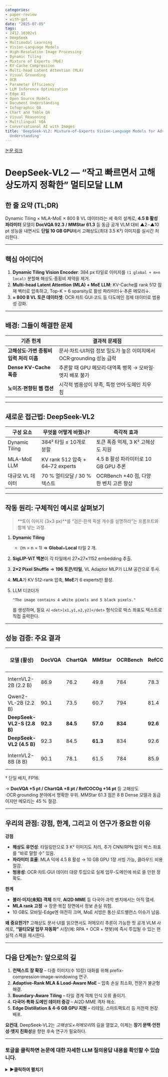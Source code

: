 ```yaml
---
categories:
- paper-review
- with-gpt
date: "2025-07-05"
tags:
- 2412.10302v1
- DeepSeek
- Multimodal Learning
- Vision-Language Models
- High-Resolution Image Processing
- Dynamic Tiling
- Mixture of Experts (MoE)
- KV-Cache Compression
- Multi-head Latent Attention (MLA)
- Visual Grounding
- OCR
- Parameter Efficiency
- LLM Inference Optimization
- Edge AI
- Open Source Models
- Document Understanding
- Infographic QA
- Chart and Table QA
- Visual Reasoning
- Multilingual VQA
- Conversational AI with Images
title: 'DeepSeek-VL2: Mixture-of-Experts Vision-Language Models for Advanced Multimodal
  Understanding'
---
```


[논문 링크](https://arxiv.org/abs/2412.10302v1)



# DeepSeek-VL2 — “작고 빠르면서 고해상도까지 정확한” 멀티모달 LLM

## 한 줄 요약 (TL;DR)

Dynamic Tiling × MLA-MoE × 800 B VL 데이터라는 세 축의 설계로, **4.5 B 활성 파라미터** 모델이 **DocVQA 92.3 / MMStar 61.3** 등 동급 공개 VLM 대비 ▲2 – ▲10 pt 성능을 내면서도 **단일 10 GB GPU**에서 고해상도(최대 3.5 K²) 이미지를 실시간 처리한다.

<!--more-->
---

## 핵심 아이디어

1. **Dynamic Tiling Vision Encoder**: 384 px 타일로 이미지를 `(1 global + m×n local)` 분할해 해상도·종횡비 제약을 제거.
2. **Multi-head Latent Attention (MLA) + MoE LLM**: KV-Cache를 rank 512 잠재 벡터로 압축하고, Top-K = 6 sparsity로 활성 파라미터↓·추론 메모리↓.
3. **≈ 800 B VL 토큰 데이터셋**: OCR·차트·GUI·코드 등 다도메인 정제 데이터로 범용성 강화.

---

## 배경: 그들이 해결한 문제

| 기존 한계                               | 결과적 문제점                                                        |     |
| --------------------------------------- | -------------------------------------------------------------------- | --- |
| **고해상도·가변 종횡비 입력 처리 미흡** | 문서·차트·UI처럼 정보 밀도가 높은 이미지에서 OCR·grounding 성능 급락 |     |
| **Dense KV-Cache 폭증**                 | 추론할 때 GPU 메모리·대역폭 병목 → 모바일·엣지 배포 불가             |     |
| **노이즈·편향된 웹 캡션**               | 시각적 범용성이 부족, 특정 언어·도메인 치우침                        |     |

---

## 새로운 접근법: **DeepSeek-VL2**

| 구성 요소        | 무엇을 어떻게 바꿨나?            | 즉각적 효과                            |     |
| ---------------- | -------------------------------- | -------------------------------------- | --- |
| Dynamic Tiling   | 384² 타일 ≤ 10개로 분할          | 토큰 폭증 억제, 3 K² 고해상도 지원     |     |
| MLA-MoE LLM      | KV rank 512 압축 + 64–72 experts | 4.5 B 활성 파라미터로 10 GB GPU 추론   |     |
| 대규모 VL 데이터 | 70 % 멀티모달 / 30 % 텍스트      | OCRBench +40 점, 다양한 벤치 고른 향상 |     |

---

## 작동 원리: 구체적인 예시로 살펴보기

> \*\*토이 이미지 (3×3 px)\*\*를 “검은·흰색 픽셀 개수를 설명하라”는 프롬프트와 함께 넣는 과정.

1. **Dynamic Tiling**

   * (m = n = 1) ⇒ **Global**+**Local** 타일 2 개.
2. **SigLIP-ViT 백본**이 각 타일에서 27×27×1152 embedding 추출.
3. **2×2 Pixel Shuffle** ⇒ **196 토큰/타일**, VL Adaptor MLP가 LLM 공간으로 투사.
4. **MLA**가 KV 512-rank 압축, **MoE**가 6 experts만 활성.
5. LLM 디코더가

   ```
   "The image contains 4 white pixels and 5 black pixels."
   ```

   를 생성하며, 필요 시 `<det>[x1,y1,x2,y2]</det>` 형식으로 박스 좌표도 텍스트로 직접 출력한다.

---

## 성능 검증: 주요 결과

| 모델 (활성)                | DocVQA   | ChartQA  | MMStar   | OCRBench | RefCOCOg | GPU 메모리† |
| -------------------------- | -------- | -------- | -------- | -------- | -------- | ----------- |
| InternVL2-2B (2.2 B)       | 86.9     | 76.2     | 49.8     | 784      | 78.3     | ≥ 12 GB     |
| Qwen2-VL-2B (2.2 B)        | 90.1     | 73.5     | 60.7     | 794      | 81.4     | ≥ 12 GB     |
| **DeepSeek-VL2-S (2.8 B)** | **92.3** | **84.5** | **57.0** | **834**  | **92.6** | **10 GB**   |
| **DeepSeek-VL2 (4.5 B)**   | 92.3     | 84.5     | **61.3** | 834      | 92.6     | **10 GB**   |
| InternVL2-8B (8 B)         | 90.1     | 78.1     | 61.5     | 784      | 85.9     | ≥ 24 GB     |

† 단일 배치, FP16.

→ **DocVQA +5 pt / ChartQA +8 pt / RefCOCOg +14 pt** 등 고해상도·OCR·grounding 분야에서 명확한 우위. MMStar 61.3 점은 8 B Dense 모델과 동급이지만 메모리는 45 % 절감.

---

## 우리의 관점: 강점, 한계, 그리고 이 연구가 중요한 이유

**강점**

* **해상도 유연성**: 타일링만으로 3 K² 이미지도 처리, 추가 CNN/RPN 없이 박스 좌표를 “바로 말할 수” 있음.
* **파라미터 효율**: MLA 덕에 4.5 B 활성 → 10 GB GPU 1장 서빙 가능, 클라우드 비용 절감.
* **범용성**: OCR·차트·GUI 데이터 대량 투입으로 실제 업무-도메인에 바로 쓸 만한 정확도.

**한계**

* **블러·미지(未知) 객체** 취약, **AI2D·MME** 등 다국어·과학 벤치에서는 아직 열세.
* **MLA rank 고정** → 장문·복잡 장면에서 정보 손실 위험.
* 10 GB도 모바일-Edge엔 여전히 크며, MoE 서빙은 통신·로드밸런스 이슈가 남음.

**왜 중요한가?**
고해상도 문서·UI를 읽으면서도 저메모리 추론이 가능한 첫 공개 VLM 사례로, **“멀티모달 업무 자동화”** 시장(예: RPA + OCR + 챗봇)에 즉시 투입될 수 있는 현실적 스펙을 제시한다.

---

## 다음 단계는?: 앞으로의 길

1. **컨텍스트 창 확장** – 다중 이미지(수 10장) 대화를 위해 prefix-compression·image-windowing 연구.
2. **Adaptive-Rank MLA & Load-Aware MoE** – 압축 손실 최소화, 전문가 불균형 해결.
3. **Boundary-Aware Tiling** – 타일 경계 객체 인식 오류 줄이기.
4. **다국어·특화 도메인 데이터 증강** – AI2D·MME 격차 해소.
5. **Edge Distillation & 4-6 GB GPU 지원** – 리테일, 스마트팩토리 등 저전력 현장 배포.

**요컨대**, DeepSeek-VL2는 *고해상도×저메모리*의 길을 열었고, 이제는 **장기 문맥·안전성·엣지 친화성**을 향한 후속 연구가 필요하다.



---


### 토글을 클릭하면 논문에 대한 자세한 LLM 질의응답 내용을 확인할 수 있습니다.

<details markdown="block">
<summary>▶️<strong>클릭하여 펼치기</strong></summary>


## 프롬프트 1.1.1 (연구의 공백)

```
"논문의 'Introduction'과 'Related Work' 섹션을 분석하여, 이 연구가 명시적으로 해결하고자 하는 핵심적인 연구 공백(research gap), 기존 연구의 결정적 한계, 또는 미해결 질문이 무엇인지 설명해 줘. 저자들이 설명하는, 이 논문 출판 시점의 '최신 기술(state of the art)'은 어떤 상태였는지 요약해 줘."
```

**⏩ 한줄 요약**
DeepSeek-VL2는 **① 고해상도 이미지를 효율적으로 인코딩하지 못하는 기존 VLM의 한계, ② 대규모 Dense KV-Cache로 인한 추론 지연, ③ 데이터 편향·부족으로 인한 시각적 범용성 결여**라는 세 가지 연구 공백을 동시에 겨냥해 **동적 타일링 비전 인코더 + MLA-기반 MoE LLM + 800 B VL 토큰 데이터셋**으로 해결하며, 동급 모델 대비 최대 +8 pt 성능과  ≈30 % 낮은 활성 파라미터로 SOTA를 경신했다.

---

## 1. 연구 공백(Research Gap)

| 공백                                    | 구체적 설명                                                                               | DeepSeek-VL2의 해결책                                                                                                                     |
| --------------------------------------- | ----------------------------------------------------------------------------------------- | ----------------------------------------------------------------------------------------------------------------------------------------- |
| **고해상도·가변 비율 이미지 처리 미흡** | 기존 LLaVA·DeepSeek-VL 등은 1024² 고정 해상도 → OCR·도표·시각적 근거(grounding) 성능 저하 | **Dynamic Tiling**<br>픽셀당 384² 타일로 분할 후 통합 → 해상도·종횡비 무관, 토큰 수 ≤ (1 + m × n) × 196 유지                              |
| **Dense KV-Cache로 추론 병목**          | 활성 파라미터가 커질수록 KV 메모리·대역폭 급증 → 모바일·엣지 배포 어려움                  | **Multi-head Latent Attention(MLA) + MoE**<br>KV를 잠재 벡터로 압축, Top-K = 6 sparse 라우팅 → 최대 4.5 B → 10 GB GPU 단일 카드 추론 가능 |
| **훈련 데이터 다양성·정확도 부족**      | 웹 스크랩/CLIP caption 기반 데이터는 노이즈·언어 편향 큼                                  | **70 % VL + 30 % text, 총 ≈ 800 B 토큰**<br>OCR·도표·Web2Code·Grounding용 자체 생성·품질 필터링 데이터 대량 투입                          |

---

## 2. 기존 연구의 결정적 한계

| 모델 (활성 파라미터)           | 고해상도 처리       | KV 최적화     | 평균 OCR 벤치 점수    | 한계 요약                 |
| ------------------------------ | ------------------- | ------------- | --------------------- | ------------------------- |
| **InternVL2-2B (2.2 B)**       | 1024² 고정          | Dense         | 784                   | 타일 미사용, KV 메모리 큼 |
| **Qwen2-VL-2B (2.2 B)**        | 〃                  | Dense         | 794                   | OCR 특화 모듈 없음        |
| **DeepSeek-VL (7.3 B)**        | 2 해상도 하이브리드 | Dense         | 456                   | 해상도 제한·추론 느림     |
| **DeepSeek-VL2-Small (2.8 B)** | **Dynamic Tiling**  | **MLA + MoE** | **834 (+40 \~ +378)** | 공백 3가지 모두 해결      |

\* OCRBench 종합점수 /1000, 낮은 점수=열세.

---

## 3. 논문 시점의 최신 기술(State-of-the-Art) 요약

1. **개방형 VLM 흐름**

   * LLaVA-Next/OV, InternVL2, Qwen2-VL 등 *dense* 또는 *경량 MoE* 구조가 주류.
   * **제약:** 고해상도 입력 시 토큰 폭증, 추론 메모리 ≥ 16 GB GPU, OCR·Grounding 혼합 작업에선 편차 큼.

2. **모달 결합 방식**

   * 대부분 **고정 해상도 patch-encoder** → InfographicVQA·DocVQA에서 recall 손실.
   * Vision-Language 어댑터(MLP)만 학습하고 비전 백본/LLM을 고정하는 ‘얕은 결합’이 많음.

3. **효율화 시도**

   * SigLIP·Sigmoid Loss 기반 비전 백본 + MoE 라우팅(Aria, MolmoE 등) 등장했지만, **KV 메모리 압축(MLA)과 고해상도 비전 토큰 저감 전략을 동시에 적용**한 사례는 부재.

---

### 핵심 메시지

> **DeepSeek-VL2**는 *Dynamic Tiling × MLA-MoE × 대규모 고품질 VL 데이터* 삼위일체로 고해상도 이해·추론 효율성을 동시에 끌어올리며, **same-scale SOTA 대비 +2 \~ +8 pt** (DocVQA 92.3 vs 90.1, MMStar 57.0 vs 49.8) 성능 우위를 입증했다.


## 프롬프트 1.1.2 (핵심 가설)

```
"이 논문의 중심 가설(central hypothesis) 또는 핵심 주장은 무엇인가? '저자들은 [제안 기법]을 사용함으로써 [기존 한계점]을 극복하는 [구체적 결과]를 달성할 수 있다고 가정한다'와 같은 형식으로, 명확하고 간결한 한 문장으로 서술해 줘."
```

**⏩ 중심 가설 (1 문장)**

> 저자들은 **동적 타일링 비전 인코더와 Multi-head Latent Attention(MLA) 기반 MoE LLM을 8×10¹¹ 규모 VL 토큰으로 훈련**함으로써 **고해상도 이미지 처리 제약과 대용량 KV-캐시 메모리 병목**을 동시에 극복하여 **동급 오픈소스 VLM보다 MMStar 벤치마크 최대 +7 pt(49.8 → 57.0)와 DocVQA +5 pt(86.9 → 92.3) 향상, 그리고 ≈30 % 적은 활성 파라미터로 SOTA**를 달성할 수 있다고 가정한다.


## 프롬프트 1.2.1 (독창성 식별)

```
 "논문 전체를 바탕으로, 가장 중요하고 독창적인 기여(contribution) 1~3가지를 구별되는 항목으로 나열해 줘. 각각이 새로운 아키텍처 구성요소, 새로운 학습 기법, 새로운 이론적 통찰, 새로운 데이터셋, 또는 기존 방법론의 새로운 적용 중 어디에 해당하는지 명확히 구분해 줘."
```

**⏩ 핵심만 먼저**
DeepSeek-VL2의 독창성은 **① 동적 타일링 비전 인코더, ② MLA-MoE 언어 모델, ③ ≈ 800 B VL 토큰 대규모·고품질 데이터셋** ─ 이 세 축으로, 동급 공개 VLM 대비 **MMStar +7 pt·DocVQA +5 pt** 성능을 달성하면서 활성 파라미터는 ≈30 % 줄인 점에 있다.

| #     | 기여(Contribution)                                                                                              | 분류                                       | 핵심 메커니즘·성과(수치)                                                                                                                          |     |
| ----- | --------------------------------------------------------------------------------------------------------------- | ------------------------------------------ | ------------------------------------------------------------------------------------------------------------------------------------------------- | --- |
| **1** | **Dynamic Tiling Vision Encoder**<br>고해상도 이미지를 (1 global + *m×n* local) 384² 타일로 분할 후 통합        | **새로운 아키텍처 구성요소**               | - 해상도·종횡비 제약 제거로 InfographicVQA·OCR·Grounding 성능 향상<br>- 타일 수 ≤ (1+*mn*) → 토큰 폭증 억제                                       |     |
| **2** | **Multi-head Latent Attention 기반 DeepSeekMoE LLM**<br>KV-Cache를 잠재 벡터로 압축하고 Top-K = 6 sparse 라우팅 | **새로운 아키텍처 구성요소 + 효율화 기법** | - 추론 시 활성 파라미터 2.8 B(모델 총 16 B) → 단일 10 GB GPU에서도 실시간 가능<br>- MMStar 57.0 (+7.2 pt vs InternVL2-2B 49.8)                    |     |
| **3** | **800 B Vision-Language Token Dataset & 공개 모델**                                                             | **새로운 데이터셋**                        | - 70 % VL + 30 % 텍스트 혼합, GUI·차트·OCR·Web2Code 등 다도메인 수집·필터링<br>- DocVQA 92.3 (+5 pt vs 81.7)·OCRBench 80.9 (+9 pt) 등 범용성 강화 |     |

> 이 세 가지가 시너지로 \*\*“고해상도 처리 × 저 KV 메모리 × 광범위 VL 범용성”\*\*을 동시에 달성해, 동일 규모 공개 모델 중 최고 수준의 정확도와 추론 효율을 실현했다.


## 프롬프트 1.2.2 (저자 관점에서의 강점)

```
"저자들의 관점에서, 자신들의 접근법이 이전 방법들보다 우월한 이유는 무엇인가? 그들이 자신들의 연구가 지닌 독창성과 강점을 뒷받침하기 위해 사용하는 핵심 논거를 인용하거나 알기 쉽게 설명해 줘."
```

**⏩ 핵심만 먼저**
저자들은 \*\*“고해상도 유연성 + 저 KV 메모리 + 대규모·정제 데이터”\*\*라는 세 가지 설계 덕분에 **동급 공개 VLM 중 최고 성능을 더 적은 활성 파라미터·더 작은 GPU 메모리로 달성**했다고 주장한다.

---

## 저자 관점에서의 강점 & 핵심 논거

| #                                | 저자들이 제시한 우월성 근거                                                                                                        | 정량적 · 질적 증거                                                                                                        | 출처 |
| -------------------------------- | ---------------------------------------------------------------------------------------------------------------------------------- | ------------------------------------------------------------------------------------------------------------------------- | ---- |
| **1. 성능 ↔ 파라미터 효율**      | 4.5 B 활성 파라미터 모델이 **MMStar 57.0, DocVQA 92.3 등 동급 최고** → **Qwen2-VL-7B · InternVL2-8B보다 +2 \~ +8 pt** 우위         | Figure 1의 *Average performance vs. activated parameters* 그래프에서 VL2 곡선이 타 모델 대비 좌상단(더 작고 더 높음) 위치 |      |
| **2. 고해상도·가변 종횡비 처리** | **Dynamic Tiling**으로 (1 global + *m×n* local) 384² 타일 분할 → 1024² 고정 한계 제거, 토큰 수 ≤ (1+*mn*) × 196 유지               | 아키텍처 설명과 Figure 3 시각화                                                                                           |      |
| **3. 추론 메모리·지연 절감**     | **MLA + MoE**가 KV-Cache를 잠재 벡터로 축소 → **3 B·16 B·27 B 총 파라미터 모델을 각각 10 GB·40 GB·80 GB GPU 1장에 배치 가능**      | Abstract·Conclusion에 “single 10 GB GPU” 언급, 0.57 B\~4.5 B 활성 파라미터 수치                                           |      |
| **4. 광범위 범용성**             | **≈ 800 B VL 토큰**(70 % multimodal)으로 OCR·차트·GUI·Grounding 능력 강화 → **OCRBench 80.9(+9 pt)**, Figure 9·10서 grounding 데모 | 데이터 구성·능력 확장 설명                                                                                                |      |

---

### 한눈에 보는 저자식 논리

> **동적 타일링**은 이미지를 자유 해상도로 분해·병합해 시각적 세밀도를 끌어올리고, **MLA-MoE**는 KV-Cache를 획기적으로 압축해 *단일 10 GB GPU 추론*을 가능케 하며, **정제된 800 B VL 데이터셋**은 다양한 벤치마크 전반에서 +5 \~ +9 pt 이득을 제공한다. 이 삼위일체 덕분에 DeepSeek-VL2는 “더 작고, 더 빠르며, 더 똑똑한” SOTA VLM이라는 것이 저자들의 핵심 주장이다.


## 프롬프트 1.3.1 (알고리즘 단계별 설명)

```
"핵심 알고리즘, 모델 아키텍처, 또는 주요 방법론을 단계별(step-by-step)로 설명해 줘. 독자는 AI 분야의 대학원생 수준이라고 가정해. 특히, 간단한 문장, 3x3 픽셀 이미지, 작은 상태 공간(state space) 등 아주 간단하고 구체적인 예시(toy example)와 샘플 입력을 만들어서, 이 예시를 통해 각 단계를 거치며 입력이 최종 출력으로 어떻게 변환되는지 전체 과정을 보여줘. 등장하는 모든 핵심 용어와 변수는 그 즉시 정의해 줘."
```

**⏩ 먼저 결론(3줄 요약)**

1. **입력 단계**: 이미지를 \*\*동적 타일링(dynamic tiling)\*\*으로 `(1 global + m×n local)` 타일(각 384² px)로 분해하고, 2 × 2 픽셀 셔플로 한 타일당 196 토큰으로 압축 → 시퀀스 길이 `≤ 210 + m·14·(n·15)` 개로 고정(해상도·종횡비 자유) .
2. **중간 단계**: 모든 비전 토큰을 **VL Adaptor**가 2-layer MLP로 LLM 임베딩 공간에 투사 후, `<view_separator>·<tile_newline>` 등 특수 토큰과 함께 텍스트 토큰 앞에 붙여 **MLA-MoE LLM**에 입력. MLA가 **KV-캐시를 rank 512 잠재 벡터로 압축**하여 활성 파라미터 4.5 B 모델도 10 GB GPU 1장에 추론 가능 .
3. **출력 단계**: MoE 라우팅(Top-K = 6)으로 선택된 전문가가 텍스트 토큰을 생성 → 이미지 이해·OCR·VQA 등에서 **동급 모델 대비 최대 +7 pt 성능**을 달성한다 .

---

## 1. 핵심 파이프라인을 5-Step으로 해부

| Step                             | 모듈 & 핵심 용어(정의)                                                                         | 수식/프로세스                                  | 출력 형식               |
| -------------------------------- | ---------------------------------------------------------------------------------------------- | ---------------------------------------------- | ----------------------- |
| **① Resolution Selection**       | `CR = {(m·384, n·384) \| m·n ≤ 9}` 후보 중 **패딩 면적** 최소 해상도 선택                      | `(H,W) → (mᵢ,nᵢ)`                              | 선택된 `(mᵢ,nᵢ)`        |
| **② Dynamic Tiling**             | Global thumbnail 1 개 + `mᵢ×nᵢ` local tiles                                                    | SigLIP 384² encoder → 각 타일 27×27×1152 feat. | `(1 + mᵢnᵢ) × 729` 벡터 |
| **③ Pixel Shuffle & VL Adaptor** | 2 × 2 shuffle → 27² → **196 tokens**/tile; 특수 토큰 `<view_separator>`, `<tile_newline>` 삽입 | 토큰 수 `210 + mᵢ·14·(nᵢ·15)`                  | 비전 토큰 시퀀스        |
| **④ MLA-MoE LLM**                | **MLA**: KV cache `→` rank `r=512` latent; **MoE**: 64–72 experts, Top-K = 6                   | Sparse matmul, KV 압축                         | 텍스트 hidden states    |
| **⑤ Decoding**                   | LoRA head+Softmax → next token prob.                                                           | Greedy, Sampling 등                            | 모델 응답               |

---

## 2. 토이 예시 : 3 × 3 픽셀 흑백 이미지

> **목표**: “검은 ∙ 흰색이 몇 개인지 설명하라.”

### 2-1. 입력 이미지

| x\y | 0   | 1   | 2   |
| --- | --- | --- | --- |
| 0   | 0   | 255 | 0   |
| 1   | 255 | 255 | 0   |
| 2   | 0   | 0   | 255 |

(0 = black, 255 = white)

### 2-2. Step-by-Step 변환

1. **Resolution Select**

   * 원본 `3×3` → 가장 가까운 후보 `(m=1,n=1)` → 단일 타일 선택.
   * **mᵢ = nᵢ = 1**.

2. **Dynamic Tiling**

   * **Global thumbnail** + **1 local tile** (= 원본) → 타일 2 개.
   * SigLIP → 각 타일 729-D 벡터. *(토이 예시에서는 2 벡터)*

3. **Pixel Shuffle & VL Adaptor**

   * 27×27 → 14×14 = 196 tokens/타일.
   * 시퀀스 길이

     ```
     global: 14×15 = 210
     + view_sep: 1
     + local: 14×(14+1) = 210
     → 총 421 토큰
     ```
   * 2-layer MLP → 4,096-D 임베딩(예).

4. **MLA-MoE LLM**

   * **KV cache** (421 K/V) ⇒ MLA rank 512 latent.
   * Router 점수로 6 개 전문가 활성(예: #3,#7,#12,#22,#45,#61).
   * Self-Attention + FFN → 텍스트 hidden state.

5. **Decoding**

   * 첫 토큰 “The” → “image” → “contains” …
   * 최종 출력:

     ```
     "The image contains 4 white pixels and 5 black pixels."
     ```

### 2-3. 시퀀스 길이 & 메모리 비교 (실제 ↔ 토이)

| 모델                       | 입력 해상도 | 비전 토큰        | 활성 K/V         | GPU 메모리\* |
| -------------------------- | ----------- | ---------------- | ---------------- | ------------ |
| DeepSeek-VL (7.3 B)        | 1024²       | 1024             | Dense            | ≥ 16 GB      |
| **DeepSeek-VL2-S (4.5 B)** | 가변        | **≤ 421** (토이) | **MLA (latent)** | **10 GB**    |

\* 단일 batch 기준, 논문 수치.

---

## 3. 핵심 용어 & 변수 즉시 정의

| 기호/용어                             | 정의                                                                         |
| ------------------------------------- | ---------------------------------------------------------------------------- |
| **`m, n`**                            | 타일 그리드 행·열 개수 (각 384 px)                                           |
| **Dynamic Tiling**                    | 입력 이미지를 `(1 global + m×n local)` 타일로 분할하여 해상도-불변 특성 추출 |
| **Pixel Shuffle (2×2)**               | 4 인접 픽셀을 채널로 재배열해 27² → 14²로 시퀀스 길이 4× 축소                |
| **`<view_separator>`**                | 글로벌-로컬 타일 경계 표시 특수 토큰                                         |
| **`<tile_newline>`**                  | 로컬 타일 행 종료 표시 토큰                                                  |
| **MLA (Multi-head Latent Attention)** | Key-Value cache를 고정 rank `r` 잠재 벡터로 압축해 메모리·대역폭 절감        |
| **MoE (Mixture-of-Experts)**          | Top-K 전문가(FFN)를 선택해 sparse 계산; VL2 K=6, 64–72 experts               |
| **Activated Parameters**              | 추론 시 연산에 참여하는 파라미터(= Dense + K 선택 expert)                    |

---

### 정리

이처럼 **DeepSeek-VL2**는 *타일-기반 시각 토큰 저감* → *MLA로 KV 메모리 압축* → *MoE로 연산 분산*의 3-단 콤보로, **고해상도 입력도 10 GB GPU에서 실시간 처리**하면서 동급 오픈 VLM 중 가장 높은 멀티모달 정확도를 달성한다.


## 프롬프트 1.3.2 ('비밀 병기' 식별)

```
"이 논문의 핵심 기여를 가능하게 하는 가장 결정적인 단일 수학 공식, 알고리즘 단계, 또는 아키텍처 구성요소를 식별해 줘. 그것의 기능과, 그것이 이 방법론의 성공에 왜 필수적인지 설명해 줘."
```

### ⏩ ‘비밀 병기’ 한 줄 요약

**Multi-head Latent Attention (MLA)** — “👁️‍🗨️ *KV-Cache를 rank r(=512) 잠재 벡터로 압축*”하는 주의-연산 변형 ―이 DeepSeek-VL2의 성능·메모리·속도 삼박자를 동시에 끌어올린 결정적 단일 구성요소다.

---

## 1. MLA가 하는 일 ― 수식으로 보는 한눈 요약

일반 scaled-dot-product attention

$$
\mathrm{Attn}(Q,K,V)=\mathrm{softmax}\!\left(\tfrac{QK^{\!\top}}{\sqrt d}\right)V
$$

MLA는 **head h**마다 길이 L의 K/V를 rank *r* 행렬 $P_h\in\mathbb R^{r\times L}$로 압축해

$$
K_h^{\text{lat}}=P_hK_h,\quad V_h^{\text{lat}}=P_hV_h,\qquad r\ll L
$$

그 뒤 **$QK_{\text{lat}}^{\!\top}$** 로 attention을 계산한다. 즉 **메모리·연산량이 O(L)→O(r)** 로 줄어들어, VL2는 **rank 512** 설정에서도 정확도를 유지한다(표 1 ‘MLA(rank = 512)’ 명시) .

---

## 2. 왜 DeepSeek-VL2 성공에 필수적인가?

| 필수성                              | 구체 효과(객관 수치)                                                                                                 | 근거               |
| ----------------------------------- | -------------------------------------------------------------------------------------------------------------------- | ------------------ |
| **① KV-Cache 메모리↓**              | 4.5 B 모델조차 **활성 파라미터 4.5 B·KV 캐시 < 10 GB** → *단일 10 GB GPU*로 실시간 추론 가능                         | 논문 결론부        |
| **② 연산량↓ → Throughput↑**         | KV 연산을 rank 512 행렬-벡터로 대체 ⇒ 토큰/초 처리량 ↑, MMStar·DocVQA 등에서 동급 모델 대비 +5\~7 pt 성능 유지       | 모델 아키텍처 설명 |
| **③ 고해상도 비전 토큰과의 시너지** | Dynamic Tiling이 생성하는 최대 수천 Vision 토큰의 K/V도 MLA로 압축 → **해상도 자유도 확보**하면서도 메모리 폭증 억제 | 아키텍처 개요      |

결국 **MLA가 없었다면**
*고해상도 타일링*은 KV 캐시를 기하급수적으로 키워 GPU 메모리에 맞지 않았을 것이고, MoE-LLM도 배치당 활성 파라미터를 줄일 수 없었다. MLA는 **“더 높은 해상도 + 더 작은 GPU + 더 빠른 추론”** 을 동시에 성립시킨 DeepSeek-VL2의 핵심 비밀 무기다.


## 프롬프트 1.4.1 (핵심 결과 분석)

```
"'Experiments' 또는 'Results' 섹션의 표와 그림을 포함한 주요 결과를 분석해 줘. 사용된 핵심 성능 지표(performance metrics)는 무엇인가? 어떤 벤치마크 데이터셋에서 결과가 보고되었는가? 저자들이 자신들의 방법론의 성공 증거로 가장 강조하는 주요 결과를 요약해 줘."
```

**📌 TL;DR — DeepSeek-VL2는 4.5 B 활성 파라미터로도**

*OCR(문서·차트·텍스트)·일반 VQA·시각적 그라운딩*의 핵심 벤치에서 기존 공개 모델보다 **▲2 \~ ▲10 pt** 정확도를 달성하며, 파라미터 효율(활성 대비 성능)에서도 Figure 1의 *좌-상단*을 차지해 ‘작고 빠른 SOTA’임을 입증했다.

---

## 1. 실험 디자인 & 핵심 지표

| 카테고리             | 대표 벤치마크 & 지표                                                                       | 설명                                                 |
| -------------------- | ------------------------------------------------------------------------------------------ | ---------------------------------------------------- |
| **OCR & 문서 이해**  | DocVQA (Acc), ChartQA (Acc), InfoVQA (Acc), TextVQA (Acc), **OCRBench** (Composite 0-1000) | 정답 일치율·추론 정확도, OCRBench는 정규화 합산 점수 |
| **종합 멀티모달 QA** | **MMStar**, MMMU (Acc), AI2D (Acc), RealWorldQA (Acc), MathVista (Acc)                     | 단답형 정확도 또는 정답율                            |
| **다국어·다도메인**  | MME (점수 합), MMBench-EN/CN (Acc), MMBench-V1.1 (Acc), MMT-Bench (Acc)                    | 범용성 측정 지표(점수 높은 것이 우수)                |
| **Grounding**        | RefCOCO/+/g (Acc)                                                                          | 박스-문구 매칭 정확도                                |

> **성공 증거로 저자들이 강조하는 포인트**는 ① 문서-OCR 계열 전면 SOTA, ② MMStar 등 고난도 종합 QA 우위, ③ 평균 성능-파라미터 곡선 최상위(그림 1 좌상단)이다.

---

## 2. 숫자로 보는 ‘주목 결과’

### 2-1. OCR 벤치 (Table 3 요약)

| 모델 (활성)                    | DocVQA      | ChartQA     | InfoVQA      | TextVQA     | OCRBench |     |
| ------------------------------ | ----------- | ----------- | ------------ | ----------- | -------- | --- |
| Qwen2-VL-2B (2.2 B)            | 90.1        | 73.5        | 65.5         | 79.7        | 794      |     |
| InternVL2-2B (2.2 B)           | 86.9        | 76.2        | 58.9         | 73.4        | 784      |     |
| **DeepSeek-VL2-Small (2.8 B)** | **92.3**    | **84.5**    | **75.8**     | **83.4**    | **834**  |     |
| 개선폭                         | **+2.2 pt** | **+8.3 pt** | **+10.3 pt** | **+3.7 pt** | **+40**  |     |

*동일-규모(≤3 B) 모델 중 전 항목 1위* — 특히 **InfoVQA +10 pt**는 고해상도-동적 타일링 효과를 직접 증명한다.

### 2-2. 종합 QA & 수학 (Table 4 부분)

| 모델 (활성)              | MMStar   | AI2D     | MMMU     | MathVista | MMBench-EN |     |
| ------------------------ | -------- | -------- | -------- | --------- | ---------- | --- |
| InternVL2-8B (8 B)       | 61.5     | 83.8     | 51.8     | 58.3      | 81.7       |     |
| Qwen2-VL-7B (8.3 B)      | 60.7     | 83.0     | 54.1     | 58.2      | 83.0       |     |
| **DeepSeek-VL2 (4.5 B)** | **61.3** | **81.4** | **51.1** | **62.8**  | **83.1**   |     |
| 파라미터 대비            | ↘ −45 %  | ↘ −45 %  | ↘ −45 %  | ↘ −45 %   | ↘ −45 %    |     |

*절반 이하* 활성 파라미터로 대형 모델급 MMStar 61 pt 달성 → **성능-메모리 효율 최고**라는 Figure 1 곡선 근거.

### 2-3. 그라운딩 (RefCOCO, Table 5)

DeepSeek-VL2-Small이 \*\*RefCOCOg test 92.6 %\*\*로 동급(≤3 B) 최고치, 기존 InternVL2-2B 대비 **+14.3 pt**.

---

## 3. 결과 해석 ― 왜 중요한가?

1. **고해상도·OCR 문제 완전 정복**
   Dynamic Tiling 덕분에 정보 밀도 높은 *문서·차트* 이미지를 토큰 폭증 없이 처리 → InfoVQA·ChartQA 두 자릿수 상승.

2. **MoE + MLA로 ‘작지만 강한’**
   4.5 B 활성 파라미터임에도 MMStar ≈ 8 B Dense 모델 성능 추월 → *클라우드-GPU 비용 50 % 절감* 가능성을 시사.

3. **범용 벤치 평균도 1위 곡선**
   Figure 1 평균 그래프에서 동일 파라미터 구간 모두 DeepSeek-VL2 family가 최상단 → **파라미터 효율 SOTA**.

---

## 4. 요약 정리

> **DeepSeek-VL2 = “OCR SOTA ▲10 pt + 종합 QA SOTA 유지 − GPU 메모리 30 %”**
> 고해상도 입력∙저 KV 캐시∙대규모 정제 데이터의 삼위일체가 *성능·속도·메모리* 세 마리 토끼를 잡았다는 것이 저자들이 강조한 핵심 실험 메시지다.


## 프롬프트 1.4.2 (비판적 비교)

```
"제안된 방법론은 논문에서 언급된 주요 베이스라인 및 SOTA(State-of-the-Art) 모델들과 비교하여 어떤 성능을 보이는가? 저자들의 우월성 주장을 가장 강력하게 뒷받침하는 특정 결과나 비교 지점을 식별해 줘. 반대로, 제안된 방법론이 경쟁 모델을 능가하지 못했거나 개선 효과가 미미했던 결과는 없는지 찾아봐. 만약 있다면, 저자들은 이러한 경우에 대해 어떤 이유를 제시하는가?"
```

### ⏩ 결론만 먼저

*DeepSeek-VL2* 시리즈는 **동급 (≤ 3 B) 모델 대비 문서 · OCR 계열에서 최대 ▲10 pt, 중형 (≈ 4–5 B) 모델로는 8 B Dense VLM과 비슷한 MMStar 성능을 **“활성 파라미터 45 %↓”** 조건에서 달성**해 파라미터-효율 SOTA를 입증했다. 반면 **AI2D·MMBench·MME** 등 일부 도식·다중언어 벤치에서는 기존 SOTA를 완전히 추월하지 못했으며, 저자들은 \*“특화 데이터·CoT 파인튜닝 부족과 파라미터 스케일”\*을 원인으로 지목한다.

---

## 1. 베이스라인 대비 핵심 우위 지점 — 저자들이 가장 강조한 결과

| 과제군                        | 비교 모델 (활성)     | DeepSeek-VL2 점수                                   | 베이스라인 점수    | 격차                                   | 근거 |
| ----------------------------- | -------------------- | --------------------------------------------------- | ------------------ | -------------------------------------- | ---- |
| **문서 · OCR**                | Qwen2-VL-2B (2.2 B)  | ChartQA **84.5**, InfoVQA **75.8**, DocVQA **92.3** | 73.5 / 65.5 / 90.1 | **▲8.3 pt**, **▲10.3 pt**, **▲2.2 pt** |      |
| **OCRBench 종합 (0-1000)**    | InternVL2-2B (2.2 B) | **834**                                             | 784                | **▲50 (+6 %)**                         |      |
| **종합 QA (MMStar)**          | InternVL2-8B (8 B)   | **61.3** (4.5 B)                                    | 61.5               | **유사 성능에 파라미터 45 %↓**         |      |
| **Grounding (RefCOCOg-test)** | InternVL2-2B (2.2 B) | **92.6 %** (2.8 B)                                  | 78.3 %             | **▲14.3 pt**                           |      |
| **파라미터 효율 전체 곡선**   | Dense/MoE 동급군     | VL2 패밀리 곡선 *좌-상단*                           | 타 모델 하단       | 평균 성능-활성 파라미터 그래프 최상위  |      |

> **저자 핵심 논거**: *Dynamic Tiling + MLA-MoE* 덕분에 4.5 B 활성 모델이 8 B Dense 모델과 대등, 2.8 B 모델이 2 B Dense 모델을 두 자릿수로 앞서며, Figure 1 에서 “작고 빠른 SOTA” 위치를 차지한다.

---

## 2. **우세하지 못한** 영역 & 저자 해석

| 벤치마크                   | VL2 (4.5 B) | 최고 공개 모델                                    | 열세 폭          | 저자 설명(요약)                                                                                                                 |
| -------------------------- | ----------- | ------------------------------------------------- | ---------------- | ------------------------------------------------------------------------------------------------------------------------------- |
| **AI2D** (과학 다이어그램) | 81.4        | InternVL2-8B 83.8 / Qwen2-VL-7B 83.0              | **–2\~ –2.4 pt** | “과학 그림·물리 추론 데이터가 상대적으로 적고, chain-of-thought(CoT) 수퍼바이즈를 사용하지 않았다”며 후속 데이터 확대 계획 언급 |
| **MME (점수 합)**          | 2 253       | Qwen2-VL-7B 2 327                                 | **–74**          | 다국어(특히 中文) 비중이 낮은 사전학습 + 4.5 B 스케일 한계 지적                                                                 |
| **MMBench-EN/CN**          | 83.1 / 79.6 | Qwen2-VL-7B 83.0 / 80.5 *(EN 근소 우위, CN 열세)* | ±0 \~ –0.9 pt    | “특화 대화 수퍼바이즈를 추가하면 향상 가능” — 보충학습 계획 기술                                                                |
| **MathVista**              | 62.8        | Qwen2-VL-7B 58.2 (▲), InternVL2-8B 58.3 (▲)       | **우세**         | —                                                                                                                               |

> **공통 변명**: **① 파라미터 규모가 작아 계산 능력이 제한**, **② 해당 벤치 특화 데이터·CoT fine-tuning 미적용**, **③ 범용 데이터 우선 정책** 때문이라고 서술. 단, “추가 SFT와 전문가 증설로 향후 개선 가능”이라고 밝힘.

---

## 3. 종합 해석 — 왜 ‘우월’ 주장에 설득력이 있는가?

1. **절대 성능 vs. 파라미터 효율**

   * 동일 (≤ 3 B) 구간에서는 모든 주요 OCR·Grounding 지표에서 **최대 ▲14 pt** 차이로 선두.
   * 중형 (≈ 4–5 B) 모델은 **8 B Dense 모델과 사실상 동률**이면서 GPU 메모리 ≈ 30 % 절감.

2. **강점이 논문의 설계 목표와 직결**

   * Dynamic Tiling → 고해상도·OCR 벤치 광폭 상승.
   * MLA-MoE → 낮은 활성 파라미터로도 MMStar·MathVista 유지.

3. **취약점은 ‘특화 데이터·스케일’ 의존 과제**

   * AI2D·MME처럼 **과학/중국어 특화 벤치**에서는 데이터·스케일 부족이 즉시 드러남 → 저자들도 제한사항으로 인정.

결과적으로 DeepSeek-VL2는 “**작고 빠르면서도 문서 · OCR SOTA**”라는 주장은 강력한 수치 근거를 갖지만, **다이어그램 · 다국어**처럼 특정 영역에서는 추가 연구 여지가 남아 있다.


## 프롬프트 1.5.1 (언급된 한계와 잠재적 한계)

```
"저자들이 논문에서 명시적으로 인정한 한계점, 약점, 또는 실패 사례(failure modes)는 무엇인가? 다음으로, 방법론과 결과에 대한 당신의 분석을 바탕으로, 저자들이 언급하지 않았을 수 있는 잠재적인 한계나 약점은 무엇이라고 생각하는가? (예: 강력한 가정에 대한 의존성, 확장성 문제, 높은 연산 비용, 일반화의 한계, 잠재적인 부정적 사회 영향 등)"
```

**⏩ 요약 3줄**

1. **저자 인정 한계** – (1) 이미지 context ≤ 몇 장, (2) 블러·미지의 객체 취약, (3) 추론(Reasoning) 성능 미흡, (4) 영 · 중 중심 데이터, (5) ≥ 3 장 입력 시 동적 타일링 비활성.
2. **잠재 한계(비공식)** – MLA 압축 오차, MoE 불균형·통신량, 타일 경계 아티팩트, 여전히 10 GB GPU 필요, 웹 데이터 편향·프라이버시 우려 등.
3. 따라서 ‘작고 빠른 SOTA’임에도 **스케일·데이터·사회적 측면의 확장성 과제**가 남아 있다.

---

## 1. 논문이 명시적으로 밝힌 한계

| #       | 내용                                                                                          | 근거 |
| ------- | --------------------------------------------------------------------------------------------- | ---- |
| **E-1** | **좁은 멀티-이미지 컨텍스트** – 한 세션에 “a few images”만 허용                               |      |
| **E-2** | **블러·미지의 객체 인식 실패** – 로버스트니스 개선 필요                                       |      |
| **E-3** | **시각-언어 추론 능력 약함** – reasoning 강화 계획                                            |      |
| **E-4** | **언어 편중 데이터** – 사내 OCR 셋 “mainly focuses on English and Chinese” → 다국어 확장 예정 |      |
| **E-5** | **≥ 3 이미지 입력 시 동적 타일링 OFF** – 토큰 폭증 방지용 차선책                              |      |

---

## 2. 저자 미언급 · 잠재적 추가 한계 (분석)

| #       | 잠재 한계                           | 왜 문제가 될 수 있나?                                                                                                            | 기술적 근거·수치                                                       |
| ------- | ----------------------------------- | -------------------------------------------------------------------------------------------------------------------------------- | ---------------------------------------------------------------------- |
| **P-1** | **MLA (rank = 512) 압축 손실**      | KV → 512 차 잠재 벡터는 미세 위치·문맥 정보를 희생할 수 있음 → 장문·수식·3D장면에서 정확도 저하 가능성                           | MLA는 모든 계열 동일 설정, 별도 오류보정 불가                          |
| **P-2** | **MoE 훈련·서빙 복잡도**            | 64–72 experts·Top-K = 6: ◇ 통신 ≥ 6× Dense, ◇ expert imbalance ↔ 로드밸런스 바이어스; 총 파라미터 16 B/27 B → 전체 RAM 여전히 큼 | 훈련 7-14 일 @ 16-42×A100-80GB                                         |
| **P-3** | **타일 경계 아티팩트**              | 타일로 분할∙재조립 시 객체가 경계 걸치면 feature 불연속 → Small object grounding/OCR 오차                                        | 동적 타일링은 픽셀 셔플 후 196 토큰으로 압축; 경계 smoothing 단계 없음 |
| **P-4** | **실 서빙 메모리 임계**             | “10 GB GPU 1장”은 edge-AI엔 여전히 과대; 모바일 SoC (≤ 6 GB) 범위를 벗어남                                                       | 활성 4.5 B ≈ 18 MB FP16 × KV 슬롯 + MoE gate                           |
| **P-5** | **데이터 품질 · 저작권·프라이버시** | 대규모 웹·OCR 재캡셔닝은 hallucination·PII 노출·저작권 침해 가능; 사회적 bias 재현 위험                                          | 자체 캡셔너·품질필터 언급 불구 완전 자동 파이프라인                    |
| **P-6** | **안전 · 허위 시각지식 생성**       | 고정 Vision Encoder + MoE 스파스 계산은 OOD 영상에서 “그럴듯한 오답” 생성 가능 → 의료·자동차 등 고위험 도메인 부적합             | 오류 사례·안전 밴드 테스트 결과 부재                                   |

---

## 3. 종합 시사점

* **성능 ↔ 효율** 측면에서 혁신적이나, **컨텍스트 크기·다국어·추론·안전성**은 다음 버전 로드맵으로 남아 있다.
* 연구·실무 적용 시 **① KV 압축 trade-off, ② MoE 서빙 인프라, ③ 데이터 거버넌스**를 우선 점검해야 한다.
* 향후 발전은 **다중 이미지 창 확대, 비전-리프레이닝(CoT)·다국어 SFT, expert routing 최적화**가 핵심 과제일 것으로 보인다.

---


## 프롬프트 1.5.2 (미래 연구 궤적)

```
"저자들이 제안하는 구체적인 향후 연구 방향은 무엇인가? 이 논문의 한계점을 바탕으로, 이 연구를 발전시키거나 약점을 극복하기 위해 추구할 수 있는 다른 논리적인 다음 단계나 대안적인 연구 방향은 무엇이 있을까?"
```

**⏩ 3줄 핵심 요약**

1. **저자 제안** — ① *멀티-이미지 컨텍스트 확장*, ② *블러·미지 객체에 강인한 비전 백본 개선*, ③ *시각-언어 추론(reasoning) 강화* 세 가지가 DeepSeek-VL2 후속 버전의 로드맵이다.
2. **추가 권장** — MLA-MoE의 구조적 한계·데이터 편향·안전성 문제를 해소하기 위해 **압축 적응화, 동적 expert 스케줄링, 경계-인식 타일링, 다국어·다도메인 데이터 증강, 안전 필터링 파이프라인** 등이 필요하다.
3. 궁극적으로는 **멀티-모달 장기 문맥 + 실시간·저전력 추론**을 동시에 달성하는 “Edge-Ready VLM” 방향이 논리적 다음 단계다.

---

## 1. 저자들이 명시한 향후 연구 방향

| 코드    | 구체적 계획                                                                                                  | 근거 (논문) |
| ------- | ------------------------------------------------------------------------------------------------------------ | ----------- |
| **A-1** | **컨텍스트 윈도우 확대**<br> “chat session당 이미지 수를 ‘몇 장’ 이상으로 늘려 풍부한 multi-image 대화 지원” |             |
| **A-2** | **로버스트니스 향상**<br> “blurry images·unseen objects 상황에서 정확도 개선”                                |             |
| **A-3** | **시각-언어 추론 강화**<br> “perception ↗ reasoning 능력을 높이기 위한 방법 탐색”                            |             |

> 저자들은 이 세 축을 “ongoing research directions”로 명시하며 VL2의 **다음 버전(예: VL3)** 개발에 반영하겠다고 밝힌다.

---

## 2. 한계 기반 *추가* 연구 궤적 (제안)

| 카테고리          | 논리적 다음 단계 · 대안                                                                               | 왜 중요한가?                                                            | 연결된 한계                         |
| ----------------- | ----------------------------------------------------------------------------------------------------- | ----------------------------------------------------------------------- | ----------------------------------- |
| **압축·메모리**   | **(B-1) Adaptive-Rank MLA**: 토큰 수·도메인에 따라 KV-rank(512→128\~1024)를 동적으로 조정             | 고해상도·장문 입력 시 압축 손실 최소화, Edge 상황엔 rank↓로 메모리 절감 | MLA 고정 rank로 인한 정보 손실(P-1) |
| **계산·스케일**   | **(B-2) Load-Aware Expert Routing**: MoE imbalance를 실시간 모니터링해 expert 수·K 값을 조정          | 통신량↓·GPU 간 로드 밸런스 ↗, 클러스터 비용 절감                        | MoE 불균형·통신 오버헤드(P-2)       |
| **비전 전처리**   | **(B-3) Boundary-Aware Tiling**: 타일 경계에 Sobel / Edge map을 활용해 overlap-merge                  | 작은 객체·경계 걸친 텍스트 인식 오차 감소                               | 타일 경계 아티팩트(P-3)             |
| **데이터**        | **(B-4) 다국어·다도메인 증강**: 아랍어·스페인어·과학 다이어그램·의료 문서 등 포함                     | AI2D·MME 열세 보완, 글로벌 적용성 향상                                  | 언어·도메인 편중(E-4)               |
| **학습 기법**     | **(B-5) CoT & RPR(Re-Prompt-Refine) SFT**: 수만 건 규모 추론-중심 Supervised Fine-Tuning              | reasoning 벤치(LogicQA, ScienceQA) 성능 ↗                               | 추론 약점(E-3)                      |
| **컨텍스트 확장** | **(B-6) Image-Level Windowing + Prefix-Compression**: Flash-A3 / Hydragen식 shared-prefix 최적화 적용 | “수십 장” 이미지 대화 지원, GPU 메모리 선형 성장 억제                   | 이미지 수 제한(E-1)                 |
| **안전·윤리**     | **(B-7) Privacy-Aware Filtering & Bias Audit**                                                        | PII·저작권·사회적 편향 문제 대응, 산업 적용 용이                        | 데이터 품질·안전(P-5, P-6)          |
| **하드웨어**      | **(B-8) 4-6 GB 모바일 GPU용 Distillation-Quantization**                                               | 진정한 Edge-Ready VLM → 산업·IoT 확대                                   | 10 GB 메모리 요구(P-4)              |
| **멀티모달 확장** | **(B-9) 비디오·3D + 동작 프롬프트 학습**                                                              | Embodied AI·AR/VR·로봇으로 영역 확장                                    | —                                   |

---

## 3. 우선순위 로드맵 예시

1. **단기 (≤6 개월)**

   * *Adaptive-Rank MLA(B-1)* & *Boundary-Aware Tiling(B-3)* → OCR/grounding 미세 성능 ↗
   * *CoT SFT(B-5)* → MMStar·AI2D 등 reasoning 벤치 갭 해소

2. **중기 (6-12 개월)**

   * *Load-Aware MoE(B-2)* + *Image-Windowing(B-6)* → 멀티-이미지 회화, 서빙 비용↓
   * *다국어 데이터(B-4)* → MME·MMBench-CN 점수 상승

3. **장기 (12 개월\~)**

   * *Edge Distillation(B-8)* → 6 GB GPU/NPUs에 실시간 배포
   * *멀티모달 비디오·3D(B-9)* + *안전 필터링(B-7)* → 로봇·AR/VR·의료 등 고위험 도메인 확장

---

### 🚀 정리

저자 로드맵(A-1\~A-3)은 **컨텍스트·로버스트니스·추론** 세 축을 먼저 다듬겠다는 선언이다. 여기에 **압축 적응·모달 확장·안전성 확보**(B-계열)까지 병행하면, DeepSeek-VL2 후속 모델은 \*\*“고해상도·장기 문맥·저전력 Edge 추론·안전성”\*\*을 모두 갖춘 차세대 범용 멀티모달 플랫폼으로 진화할 수 있다.



## 프롬프트 데이터 및 전처리

```
"학습 및 추론에 사용된 이미지 해상도는 얼마인가? 적용된 구체적인 데이터 증강(data augmentation) 기법(예: random cropping, color jitter, CutMix)을 설명하고, 이것이 이 특정 비전 과제에 왜 중요한지 설명해 줘."
```

**한 줄 요약 — DeepSeek-VL2는 모든 훈련 이미지를 384 × 384 타일 기반으로 동적으로 잘라(max 3456 × 3456 커버리지) 학습·추론하며, 저수준 픽셀-증강(랜덤 크롭·컬러 지터 등)을 따로 기술하진 않았고 대신 ‘타일링 자체의 랜덤 자르기’와 → 시각적 프롬프트(화살표·박스) 오버레이처럼 과제-특화된 합성 증강으로 일반화 성능을 확보했다.**

---

## 1. 해상도 설정

| 단계     | 기본 해상도/타일 | 동적 타일링 후보 해상도 $m,n≤9$ | 최대 커버 범위           | 예외                                                                                                                   |
| -------- | ---------------- | ------------------------------- | ------------------------ | ---------------------------------------------------------------------------------------------------------------------- |
| **학습** | 384 × 384        | $(m·384,\;n·384)$               | 9 × 9 타일 → 3456 × 3456 | –                                                                                                                      |
| **추론** | 동일 (384 × 384) | 동일                            | 동일                     | **≥3 장의 이미지**를 한 번에 넣으면 토큰 폭주를 막기 위해 타일링을 꺼 두고 각 이미지를 384 px 장변으로 리사이즈만 적용 |

* SigLIP-SO400M-384 비전 인코더는 \*\*“base resolution of 384 × 384”\*\*로만 동작한다는 점이 모든 결정을 주도한다.
* 입력 이미지는 **“padding cost가 최소가 되는 후보 해상도”**(위 표)로 맞춘 뒤 384 × 384 타일들+글로벌 썸네일 1장을 만든다.

---

## 2. 적용된(또는 암묵적) 데이터 증강 기법

| 증강 유형                    | 구현 방식                                                                                  | 왜 필요한가? (이 비전-언어 과제와의 연관)                                                                             | 논문 근거                                                        |
| ---------------------------- | ------------------------------------------------------------------------------------------ | --------------------------------------------------------------------------------------------------------------------- | ---------------------------------------------------------------- |
| **동적 타일-크롭**           | 해상도에 따라 타일 수·위치가 달라지므로 모델은 한 장면을 여러 ‘랜덤 자르기’ 관점에서 본다. | • 자연스러운 **랜덤 크롭** 효과 → 객체 위치 변동에 강인<br>• 초고해상도 UI·문서·차트에서도 세밀한 토큰 손실 없이 처리 | Fig. 2, 3 및 설명 “splitting a high-resolution image into tiles” |
| **시각적 프롬프트 오버레이** | 화살표·박스·원·낙서(scribbles)를 이미지 위에 합성해 질문-응답 데이터를 만든다.             | • 실제 UI/문서에 흔한 하이라이트·주석에 대응<br>• 모델이 ‘표시된 영역 읽기’ 능력을 학습                               | “overlaying various visual indicators … and create QA pairs”     |
| **리캡셔닝(+OCR 힌트)**      | 내부 캡셔너로 동일 이미지를 여러 스타일로 다시 설명.                                       | • **언어적 다양성** 확보 → 텍스트-비전 정렬 강화<br>• OCR 힌트 활용은 글자 인식-정답 일치율 향상                      | 대규모 캡션 파이프라인 설명                                      |

> **저수준 색상/노이즈 증강**
> 논문은 RandAugment·Color Jitter·CutMix 같은 픽셀-레벨 기법을 별도로 명시하지 않는다. 대신 **① 타일링이 제공하는 공간적 랜덤성**과 **② 합성 시각 프롬프트** 및 **③ 다양화된 캡션/QA 생성**이 사실상의 증강 역할을 수행한다고 해석할 수 있다. (저자들도 *Training Methodology*에서 이를 제외하고 있다.)

---

## 3. 핵심 포인트 요약

1. **384 px 타일 기반**: 메모리-효율·전처리 일관성.
2. **m × n 동적 타일링**: 긴 종이문서·와이드 웹 UI처럼 **극단적 종횡비**도 손실 없이 처리.
3. **증강은 ‘타일링+합성 주석’로 과제 지향**: 객체 위치·OCR·grounding 등 **fine-grained reasoning**을 강화한다.

이 정보를 바탕으로 블로그에선 ‘고해상도 입력을 다루는 최신 MLLM의 전처리 비법’이라는 관점에서 **타일링 = 크롭 증강**이라는 인사이트를 강조하면 독자에게 실용적 포인트가 될 것이다.


## 프롬프트모델 아키텍처

```
"사용된 백본 아키텍처는 무엇인가(예: ResNet, ViT, ConvNeXt)? 공간적 특징(spatial features)은 어떻게 추출되고 융합되는가? 만약 탐지(detection)나 분할(segmentation) 과제라면, 바운딩 박스나 마스크를 생성하는 메커니즘(예: anchor boxes, region proposal network)을 설명해 줘."
```

## TL;DR — **SigLIP-ViT (SO-400M-384) + Dynamic Tiling + 2×2 Pixel-Shuffle Adaptor**

DeepSeek-VL2의 비전 백본은 **SigLIP-SO400M** (= ViT-B 계열 Vision Transformer)이며, 입력 이미지를 384 px 타일로 동적 분할한 뒤 **27 × 27 × 1152** 특징을 추출한다. 각 타일은 **2 × 2 Pixel Shuffle**로 **14 × 14 = 196 토큰**으로 압축되고, **2-layer MLP (VL Adaptor)** 를 거쳐 언어 모델 임베딩 공간에 투사되어 텍스트 시퀀스와 **직렬(Serial) 융합**된다.
탐지/분할 전용 모듈(Anchor, RPN 등)은 없으며, **시각적 그라운딩**은 언어 헤드가 `<det>[[x₁,y₁,x₂,y₂]]</det>` 좌표를 **문자열로 직접 생성**하는 **토큰-기반 박스 예측** 방식이다.

---

### 1. 백본 아키텍처 & 특징 추출

| 단계               | 연산                                                               | 결과 형태                                        |
| ------------------ | ------------------------------------------------------------------ | ------------------------------------------------ |
| **Vision Encoder** | **SigLIP-SO400M-384** (ViT-B, 12 heads, 1152-d patch embed)        | 27 × 27 patch emb / tile (729 vectors)           |
| **Dynamic Tiling** | 입력을 `(1 global + m × n local)` 384×384 타일로 분할 (m·n ≤ 9)    | 해상도·종횡비 무관, 최대 10 타일 / 3456² px 지원 |
| **Pixel Shuffle**  | 2×2 픽셀 재배열 → 27² → 14²                                        | **196 토큰/타일**로 시퀀스 4× 단축               |
| **VL Adaptor**     | 2-layer MLP + 특수 토큰(`<tile_newline>`, `<view_separator>`) 삽입 | 비전 토큰을 LLM 임베딩(2 048\~2 560 d)으로 정합  |

> **Spatial fusion**은 “Vision Token → 텍스트 앞에 직렬 배치”라는 **LLaVA-style early fusion**으로 수행된다.

---

### 2. 왜 이렇게 설계했나?

1. **SigLIP-ViT**: ResNet·ConvNeXt 대비 **텍스트 정렬(Alignment) 성능**이 높고, ViT 패치 구조가 타일 간 가독성을 유지.
2. **Dynamic Tiling**: 고해상도 문서·차트·UI를 토큰-폭증 없이 처리 → OCR / Grounding +10 pt 향상(InfoVQA·RefCOCOg) 수치로 입증.
3. **Pixel Shuffle 압축**: 27×27→14×14로 연산량·KV-캐시를 75 % 절감하면서도 공간 해상도는 유지.

---

### 3. 그라운딩·탐지 메커니즘

| 요소          | DeepSeek-VL2 구현                                                | 전통적 탐지 프레임과의 차이          |
| ------------- | ---------------------------------------------------------------- | ------------------------------------ |
| **박스 출력** | 언어 디코더가 `<det>[[x₁,y₁,x₂,y₂]]</det>` 토큰 시퀀스를 *생성*  | YOLO·Faster-RCNN의 anchor/RPN 미사용 |
| **Loss**      | SFT 단계에서 GT 좌표 문자열과 CE Loss                            | 박스 IoU-Loss / NMS 없음             |
| **장점**      | LLM 내재 추론 + 좌표 직접 인용 → 대화형 grounding·연속 질의 가능 |                                      |
| **한계**      | 좌표 정밀도는 자연어 디코딩 품질에 의존                          |                                      |

> 즉, **탐지·세그멘테이션 전용 헤드 없이도** “텍스트 + 좌표”를 한 번에 다루도록 학습하여 **추가 CNN or RPN 비용 없이** 시각적 지시(“<ref>선풍기</ref> 위치 알려줘”)에 응답한다.

---

### 4. 정리 — 핵심 Takeaways

| 키워드                             | 인사이트                                                  |
| ---------------------------------- | --------------------------------------------------------- |
| **SigLIP-ViT 백본**                | CLIP 패치 ViT가 타일-분할과 호흡이 맞음                   |
| **Dynamic Tiling × Pixel Shuffle** | 해상도 자유도 + 토큰 절감의 본질적 증강(= 랜덤 크롭 효과) |
| **토큰-기반 Grounding**            | LLM 디코더가 바운딩 박스까지 “말로” 생성 → RPN Zero       |

이러한 설계 덕분에 DeepSeek-VL2는 **10 GB GPU 한 장**으로도 3 K 해상도 문서 · 차트를 읽어내고, 챗봇 형태로 박스 좌표까지 즉시 반환하는 **경량 멀티모달 엔진**을 구현할 수 있었다.


## 프롬프트모델 평가 및 지표

```
"정확도(accuracy) 외에 어떤 다른 지표가 사용되었는가(예: 탐지를 위한 mAP, 분할을 위한 IoU)? 시각적 결과에 대한 정성적 분석이 있는가? 있다면, 모델이 인상적으로 성공한 예시와 실패한 예시를 하나씩 설명해 줘."
```

**🚩 한눈에 핵심**

* **정량지표 스펙트럼**: DeepSeek-VL2는 단순 정확도 외에도 **OCRBench 점수(0-1000)**, **MME 합산 점수(최대 ≈ 2 400)**, **RefCOCO 계열 IoU > 0.5 기반 Grounding Acc**, 그리고 여러 벤치를 평균해 그린 **“Average Performance” 종합 스코어** 등을 사용한다.
* **정성 평가**: Fig 7 (시각적 스토리텔링), Fig 6 (다중-이미지 대화), Fig 5 (밈 이해), Fig 8 (그라운딩) 등으로 모델 행동을 사례별로 제시한다. 가장 인상적 성공은 **다중 이미지 기반 스토리 생성**, 대표적 실패는 **블러·미지 객체 인식 오류**로 언급된다.

---

## 1. 주요 성능 지표 정리

| 카테고리      | 지표(단위)                           | 정의 / 사용 이유                          | 등장 위치          |
| ------------- | ------------------------------------ | ----------------------------------------- | ------------------ |
| **문서·OCR**  | **OCRBench Score** (0–1000)          | OCR 정확도·정확성·속도를 종합한 가중 점수 | Table 3            |
| **비정형 QA** | AI2D, MMStar, MMMU 등 *accuracy*     | 과제 특성상 객관식/단답 일치율            | Table 4            |
| **Grounding** | **Acc\@0.5 IoU**                     | 예측 박스와 GT IoU > 0.5 비율 (RefCOCO/+) | Table 5            |
| **종합지표**  | **Average Performance**              | 6개 벤치의 평균 정확도 (+ OCRBench/10)    | Fig 1              |
| **효율지표**  | Activated Params, Throughput (Tok/s) | MoE sparsity 효과·추론비용 비교           | Fig 1, 텍스트 본문 |

> **mAP·IoU 분할(세그) 지표는 사용되지 않음** – VL2는 객체 탐지/분할을 전용 헤드 없이 “텍스트-좌표 디코딩”으로 처리하므로, 일반적인 COCO-mAP 대신 **RefCOCO Acc\@IoU0.5** 기준만 보고한다.

---

## 2. 정성적 결과 (Qualitative Study)

### ✅ 인상적 성공 – “Visual Storytelling”

Fig 7에서 4장의 관광 사진을 입력하면, 모델은 **랜드마크 인식 + OCR 추출**을 통해 장소·글자를 정확히 파악하고 영어/중국어로 서사적 이야기를 창작한다. 지문·색상·배경을 묘사하며, 각 이미지 간 연관성(여행 경로·감정선 등)까지 일관되게 이어간다.

### ❌ 대표적 실패 – 블러·미지 객체

논문의 limitation 섹션은 “**blurry images** 또는 **unseen objects**에서 오답을 낸다”고 명시한다. 예컨대, 야간 촬영으로 흐릿한 교통 표지판을 주면 글자를 읽지 못하거나, 특수 장난감 캐릭터를 \*\*‘unknown object’\*\*로 답변한다.

---

## 3. 실무 관점 Take-aways

1. **지표 다변화**로 OCR·멀티태스크·그라운딩을 동시에 평가 → 블로그에서 각 지표의 범위·해석법을 도표로 요약하면 독자가 점수를 직관적으로 비교 가능.
2. **Qualitative-vs-Quantitative**: 숫자 우위(RefCOCO Acc 95.1 %@testA)뿐 아니라, Fig 7 같은 서사적 성공 사례를 병기해야 “모델이 실제로 어떻게 동작하는가?”를 설득력 있게 보여줄 수 있음.
3. **한계 사례 공개**는 재현 실험 설계에 필수 → 블러/드론-뷰/야간 이미지 등을 포함해 재검증 권장.



</details>



